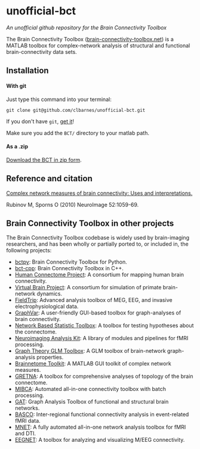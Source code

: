 # unofficial-bct

*An unofficial github repository for the Brain Connectivity Toolbox*

The Brain Connectivity Toolbox
([brain-connectivity-toolbox.net](http://www.brain-connectivity-toolbox.net/))
is a MATLAB toolbox for complex-network analysis of structural and
functional brain-connectivity data sets.

## Installation

#### With git

Just type this command into your terminal:

`git clone git@github.com/clbarnes/unofficial-bct.git`

If you don't have `git`, [get it](https://git-scm.com/downloads)!

Make sure you add the `BCT/` directory to your matlab path.

#### As a .zip

[Download the BCT in zip form](https://sites.google.com/site/bctnet/Home/functions/BCT.zip?attredirects=0).

## Reference and citation

[Complex network measures of brain connectivity: Uses and
interpretations.](http://dx.doi.org/10.1016/j.neuroimage.2009.10.003)

Rubinov M, Sporns O (2010) NeuroImage 52:1059-69.

## Brain Connectivity Toolbox in other projects

The Brain Connectivity Toolbox codebase is widely used by brain-imaging
researchers, and has been wholly or partially ported to, or included in,
the following projects:

- [bctpy](https://pypi.python.org/pypi/bctpy): Brain Connectivity Toolbox
for Python.
- [bct-cpp](https://code.google.com/archive/p/bct-cpp/): Brain
Connectivity Toolbox in C++.
- [Human Connectome Project](http://www.humanconnectome.org/software/): A
consortium for mapping human brain connectivity.
- [Virtual Brain Project](http://www.thevirtualbrain.org/): A consortium
for simulation of primate brain-network dynamics.
- [FieldTrip](http://www.fieldtriptoolbox.org/): Advanced analysis toolbox
of MEG, EEG, and invasive electrophysiological data.
- [GraphVar](https://www.nitrc.org/projects/graphvar/): A user-friendly
GUI-based toolbox for graph-analyses of brain connectivity.
- [Network Based Statistic
Toolbox](https://www.nitrc.org/projects/nbs/): A toolbox for testing
hypotheses about the connectome.
- [Neuroimaging Analysis Kit](https://www.nitrc.org/projects/niak): A
library of modules and pipelines for fMRI processing.
- [Graph Theory GLM Toolbox](https://www.nitrc.org/projects/metalab_gtg/):
A GLM toolbox of brain-network graph-analysis properties.
- [Brainnetome Toolkit](http://www.brainnetome.org/en/brat): A MATLAB GUI
toolkit of complex network measures.
- [GRETNA](http://www.nitrc.org/projects/gretna): A toolbox for
comprehensive analyses of topology of the brain connectome.
- [MIBCA](http://www.mibca.com/): Automated all-in-one connectivity
toolbox with batch processing.
- [GAT](https://sites.google.com/site/gat3362/): Graph Analysis Toolbox of
functional and structural brain networks.
- [BASCO](http://www.nitrc.org/projects/basco): Inter-regional functional
connectivity analysis in event-related fMRI data.
- [MNET](http://neuroimage.yonsei.ac.kr/mnet/): A fully automated
all-in-one network analysis toolbox for fMRI and DTI.
- [EEGNET](https://sites.google.com/site/eegnetworks/): A toolbox for
analyzing and visualizing M/EEG connectivity.
